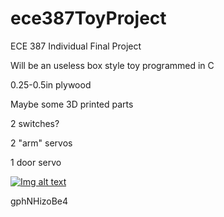 # ece387ToyProject
ECE 387 Individual Final Project


Will be an useless box style toy programmed in C


0.25-0.5in plywood

Maybe some 3D printed parts


2 switches?

2 "arm" servos

1 door servo




[![Img alt text](https://img.youtube.com/vi/gphNHizoBe4/0.jpg)](https://www.youtube.com/watch?v=gphNHizoBe4)

gphNHizoBe4